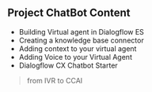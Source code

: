 ## Project ChatBot Content

- Building Virtual agent in Dialogflow ES
- Creating a knowledge base connector 
- Adding context to your virtual agent
- Adding Voice to your Virtual Agent 
- Dialogflow CX Chatbot Starter


> from IVR to CCAI